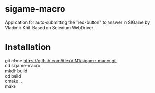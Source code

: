 # sigame-macro
Application for auto-submitting the "red-button" to answer in SIGame by Vladimir Khil. Based on Selenium WebDriver.

# Installation
  git clone https://github.com/AlexVIM1/sigame-macro.git  
  cd sigame-macro  
  mkdir build  
  cd build  
  cmake ..  
  make 
